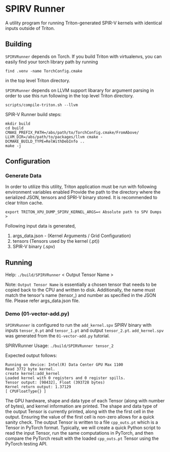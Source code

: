 # SPIRV Runner

A utility program for running Triton-generated SPIR-V kernels with identical inputs outside of Triton.

## Building

`SPIRVRunner` depends on Torch. If you build Triton with virtualenvs, you can easily find your torch library path by running
```
find .venv -name TorchConfig.cmake
```
in the top level Triton directory.

`SPIRVRunner` depends on LLVM support libarary for argument parsing in order to use this run following in the top level Triton directory.
```
scripts/compile-triton.sh --llvm
```

SPIR-V Runner build steps:

```
mkdir build
cd build
CMAKE_PREFIX_PATH=/abs/path/to/TorchConfig.cmake/FromAbove/ LLVM_DIR=/abs/path/to/packages/llvm cmake -DCMAKE_BUILD_TYPE=RelWithDebInfo ..
make -j
```

## Configuration

### Generate Data

In order to utilize this utility, Triton application must be run with following environment variables enabled
Provide the path to the directory where the serialized JSON, tensors and SPRI-V binary stored. It is recommended to clear triton cache.

```
export TRITON_XPU_DUMP_SPIRV_KERNEL_ARGS=< Absolute path to SPV Dumps >
```

Following input data is generated,

1. args_data.json - (Kernel Arguments / Grid Configuration)
2. tensors  (Tensors used by the kernel (.pt))
3. SPIR-V binary (.spv)


## Running

Help:
`./build/SPIRVRunner` < Output Tensor Name >

Note: `Output Tensor Name`  is essentially a chosen tensor that needs to be copied back to the CPU and written to disk. Additionally, the name must match the tensor's name (tensor_) and number as specified in the JSON file. Please refer args_data.json file.

### Demo (01-vector-add.py)

`SPIRVRunner` is configured to run the `add_kernel.spv` SPIRV binary with inputs `tensor_0.pt` and `tensor_1.pt` and output `tensor_2.pt`. `add_kernel.spv` was generated from the `01-vector-add.py` tutorial.

SPIRVRunner Usage:
`./build/SPIRVRunner tensor_2`

Expected output follows:

```
Running on device: Intel(R) Data Center GPU Max 1100
Read 3772 byte kernel.
create kernel:add_kernel
Loaded kernel with 0 registers and 0 register spills.
Tensor output: [98432], Float (393728 bytes)
Kernel return output: 1.37129
[ CPUFloatType{} ]
```

The GPU hardware, shape and data type of each Tensor (along with number of bytes), and kernel information are printed. The shape and data type of the output Tensor is currently printed, along with the the first cell in the output. Ensuring the value of the first cell is non-zero allows for a quick sanity check. The output Tensor is written to a file `cpp_outs.pt` which is a Tensor in PyTorch format. Typically, we will create a quick Python script to read the input Tensor, run the same computations in PyTorch, and then compare the PyTorch result with the loaded `cpp_outs.pt` Tensor using the PyTorch testing API.
